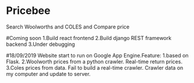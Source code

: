 # Pricebee
Search Woolworths and COLES and Compare price

#Coming soon 
1.Build react frontend
2.Build django REST framework backend
3.Under debugging

#18/09/2019
Website start to run on Google App Engine.Feature:
1.based on Flask.
2.Woolworth prices from a python crawler. Real-time return prices.
3.Coles prices from data. Fail to build a real-time crawler. Crawler data on my computer and update to server.

